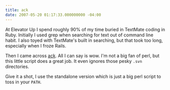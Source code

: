 ```yaml
---
title: ack
date: 2007-05-20 01:17:33.000000000 -04:00
---
```

At Elevator Up I spend roughly 90% of my time buried in TextMate coding in Ruby. Initially I used grep when searching for text out of command line habit. I also toyed with TextMate's built in searching, but that took too long, especially when I froze Rails.

Then I came across [ack](http://petdance.com/ack/). All I can say is wow. I'm not a big fan of perl, but this little script does a great job. It even ignores those pesky `.svn` directories.

Give it a shot, I use the standalone version which is just a big perl script to toss in your `PATH`.
